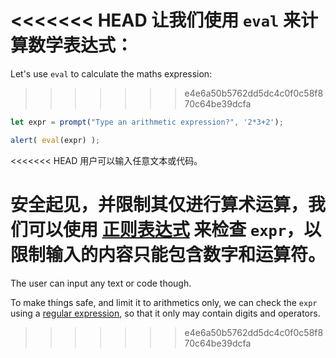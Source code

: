 <<<<<<< HEAD
让我们使用 `eval` 来计算数学表达式：
=======
Let's use `eval` to calculate the maths expression:
>>>>>>> e4e6a50b5762dd5dc4c0f0c58f870c64be39dcfa

```js demo run
let expr = prompt("Type an arithmetic expression?", '2*3+2');

alert( eval(expr) );
```

<<<<<<< HEAD
用户可以输入任意文本或代码。

安全起见，并限制其仅进行算术运算，我们可以使用 [正则表达式](info:regular-expressions) 来检查 `expr`，以限制输入的内容只能包含数字和运算符。
=======
The user can input any text or code though.

To make things safe, and limit it to arithmetics only, we can check the `expr` using a [regular expression](info:regular-expressions), so that it only may contain digits and operators.
>>>>>>> e4e6a50b5762dd5dc4c0f0c58f870c64be39dcfa
